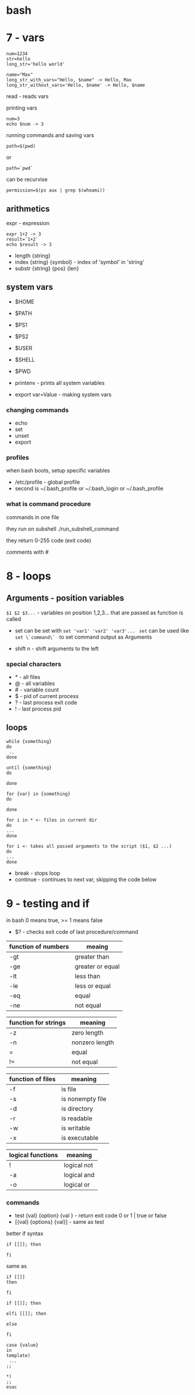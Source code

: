 # bash

# 7 - vars
```
num=1234
str=hello
long_str='hello world'

name="Max"
long_str_with_vars="Hello, $name" -> Hello, Max
long_str_without_vars='Hello, $name' -> Hello, $name
```

read - reads vars


printing vars
```
num=3
echo $num -> 3
```


running commands and saving vars
```
path=$(pwd)
```
or
```
path=`pwd`
```

can be recurvise
```
permission=$(ps aux | grep $(whoami))
```

## arithmetics
expr - expression
```
expr 1+2 -> 3
result=`1+2`
echo $result -> 3
```

- length {string}
- index {string} {symbol} - index of 'symbol' in 'string'
- substr {string} {pos} {len}

## system vars
- $HOME
- $PATH 
- $PS1
- $PS2
- $USER
- $SHELL
- $PWD 

- printenv - prints all system variables
- export var=Value - making system vars

### changing commands
- echo
- set 
- unset 
- export

### profiles
when bash boots, setup specific variables
- /etc/profile - global profile
- second is \~/.bash_profile or \~/.bash_login or \~/.bash_profile

### what is command procedure
commands in one file

they run on subshell
./run_subshell_command

they return 0-255 code (exit code)

comments with \#



# 8 - loops

## Arguments - position variables

```$1 $2 $3...``` - variables on position 1,2,3... that are passed as function is called

- set
can be set with ```set 'var1' 'var2' 'var3'... ```
```set``` can be used like ```set \`command\` ``` to set command output as Arguments

- shift n - shift arguments to the left 

### special characters
- \* - all files
- \@ - all variables
- \# - variable count
- \$ - pid of current process
- \? - last process exit code
- \! - last process pid


## loops
```
while {something}
do 
 ..
done
```

```
until {something}
do 

done
```

```
for {var} in {something}
do 

done
```



```
for i in * <- files in current dir
do 
...
done
```

```
for i <- takes all passed arguments to the script ($1, $2 ...) 
do 
...
done
```

- break - stops loop
- continue - continues to next var, skipping the code below

# 9 - testing and if
in bash 0 means true, >= 1 means false

- $? - checks exit code of last procedure/command

| function of numbers | meaing |
|-----|------------------------|
| -gt | greater than           |
| -ge | greater or equal       |
| -lt | less than              |
| -le | less or equal          |
| -eq | equal                  |
| -ne | not equal              |

|function for strings | meaning|
|----|-------------------------|
| -z | zero length             |
| -n | nonzero length          |
| =  | equal                   |
| != | not equal               |

| function of files | meaning |
|----|------------------------|
| -f | is file                |
| -s | is nonempty file       |
| -d | is directory           |
| -r | is readable            |
| -w | is writable            |
| -x | is executable          |

| logical functions | meaning |
|----|------------------------|
| !  | logical not            |
| -a | logical and            |
| -o | logical or             |

### commands 
- test {val} {option} {val } - return exit code 0 or 1 | true or false
- \[{val} {options} {val}\] - same as test

better if syntax
```
if [[]]; then

fi
```
same as
```
if [[]]
then

fi
```

```
if [[]]; then

elfi [[]]; then

else

fi
```
```
case {value}
in
template)
 ...
;;

*) 
;;
esac
```

